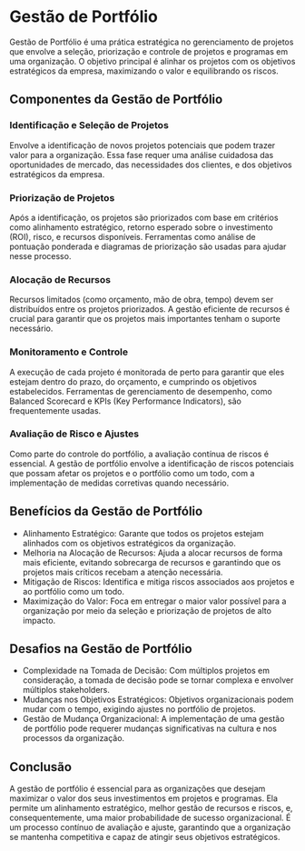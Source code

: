 Gestão de Portfólio
=====================

Gestão de Portfólio é uma prática estratégica no gerenciamento de projetos que envolve a seleção, priorização e controle de projetos e programas em uma organização. O objetivo principal é alinhar os projetos com os objetivos estratégicos da empresa, maximizando o valor e equilibrando os riscos.

Componentes da Gestão de Portfólio
------------------------------------

### Identificação e Seleção de Projetos

Envolve a identificação de novos projetos potenciais que podem trazer valor para a organização. Essa fase requer uma análise cuidadosa das oportunidades de mercado, das necessidades dos clientes, e dos objetivos estratégicos da empresa.

### Priorização de Projetos

Após a identificação, os projetos são priorizados com base em critérios como alinhamento estratégico, retorno esperado sobre o investimento (ROI), risco, e recursos disponíveis. Ferramentas como análise de pontuação ponderada e diagramas de priorização são usadas para ajudar nesse processo.

### Alocação de Recursos

Recursos limitados (como orçamento, mão de obra, tempo) devem ser distribuídos entre os projetos priorizados. A gestão eficiente de recursos é crucial para garantir que os projetos mais importantes tenham o suporte necessário.

### Monitoramento e Controle

A execução de cada projeto é monitorada de perto para garantir que eles estejam dentro do prazo, do orçamento, e cumprindo os objetivos estabelecidos. Ferramentas de gerenciamento de desempenho, como Balanced Scorecard e KPIs (Key Performance Indicators), são frequentemente usadas.

### Avaliação de Risco e Ajustes

Como parte do controle do portfólio, a avaliação contínua de riscos é essencial. A gestão de portfólio envolve a identificação de riscos potenciais que possam afetar os projetos e o portfólio como um todo, com a implementação de medidas corretivas quando necessário.

Benefícios da Gestão de Portfólio
------------------------------------

* Alinhamento Estratégico: Garante que todos os projetos estejam alinhados com os objetivos estratégicos da organização.
* Melhoria na Alocação de Recursos: Ajuda a alocar recursos de forma mais eficiente, evitando sobrecarga de recursos e garantindo que os projetos mais críticos recebam a atenção necessária.
* Mitigação de Riscos: Identifica e mitiga riscos associados aos projetos e ao portfólio como um todo.
* Maximização do Valor: Foca em entregar o maior valor possível para a organização por meio da seleção e priorização de projetos de alto impacto.

Desafios na Gestão de Portfólio
---------------------------------

* Complexidade na Tomada de Decisão: Com múltiplos projetos em consideração, a tomada de decisão pode se tornar complexa e envolver múltiplos stakeholders.
* Mudanças nos Objetivos Estratégicos: Objetivos organizacionais podem mudar com o tempo, exigindo ajustes no portfólio de projetos.
* Gestão de Mudança Organizacional: A implementação de uma gestão de portfólio pode requerer mudanças significativas na cultura e nos processos da organização.

Conclusão
----------

A gestão de portfólio é essencial para as organizações que desejam maximizar o valor dos seus investimentos em projetos e programas. Ela permite um alinhamento estratégico, melhor gestão de recursos e riscos, e, consequentemente, uma maior probabilidade de sucesso organizacional. É um processo contínuo de avaliação e ajuste, garantindo que a organização se mantenha competitiva e capaz de atingir seus objetivos estratégicos.
